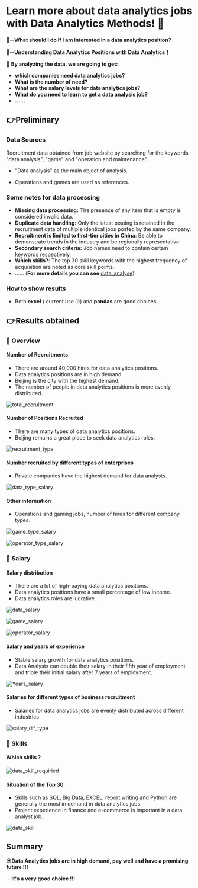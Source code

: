 # Learn more about **data analytics jobs** with **Data Analytics Methods**!  🥰

🤔--**What should I do if I am interested in a data analytics position?** 

🧐--**Understanding Data Analytics Positions with Data Analytics！**



🧠 **By analyzing the data, we are going to get:** 

- **which companies need data analytics jobs?** 
- **What is the number of need?**
-  **What are the salary levels for data analytics jobs?** 
- **What do you need to learn to get a data analysis job?**
- **......**



## 👉Preliminary

### Data Sources

Recruitment data obtained from job website by searching for the keywords "data analysis", "game" and "operation and maintenance".

- "Data analysis" as the main object of analysis.

- Operations and games are used as references.

### Some notes for data processing

- **Missing data processing:** The presence of any item that is empty is considered invalid data.
- **Duplicate data handling:** Only the latest posting is retained in the recruitment data of multiple identical jobs posted by the same company.
- **Recruitment is limited to first-tier cities in China**: Be able to demonstrate trends in the industry and be regionally representative.
- **Secondary search criteria:** Job names need to contain certain keywords respectively.
- **Which skills?**: The top 30 skill keywords with the highest frequency of acquisition are noted as core skill points.
- ...... (**For more details you can see** [data_analyse](./main_data_analyse.sql))

### How to show results

- Both **excel** ( current use ☑) and **pandas** are good choices.



## 👉Results obtained

### 🤨 Overview

#### Number of Recruitments

- There are around 40,000 hires for data analytics positions.
- Data analytics positions are in high demand.
- Beijing is the city with the highest demand.
- The number of people in data analytics positions is more evenly distributed.

![total_recruitment](/asset/total_recruitment.jpg)



#### Number of Positions Recruited

- There are many types of data analytics positions.
- Beijing remains a great place to seek data analytics roles.

![recruitment_type](./asset/recruitment_type.jpg)



#### Number recruited by different types of enterprises

- Private companies have the highest demand for data analysts.

![data_type_salary](./asset/data_type_salary.jpg)



#### Other information

- Operations and gaming jobs, number of hires for different company types.

![game_type_salary](./asset/game_type_salary.jpg)

![operator_type_salary](./asset/operator_type_salary.jpg)



### 🤑 Salary

#### Salary distribution

- There are a lot of high-paying data analytics positions.
- Data analytics positions have a small percentage of low income.
- Data analytics roles are lucrative.

![data_salary](./asset/data_salary.jpg)

![game_salary](./asset/game_salary.jpg)

![operator_salary](./asset/operator_salary.jpg)



#### Salary and years of experience

- Stable salary growth for data analytics positions.
- Data Analysts can double their salary in their fifth year of employment and triple their initial salary after 7 years of employment.

![Years_salary](./asset/Years_salary.jpg)



#### Salaries for different types of business recruitment

- Salaries for data analytics jobs are evenly distributed across different industries

![salary_dif_type](./asset/salary_dif_type.jpg)



### 💫 Skills

#### Which skills ?

![data_skill_requiried](./asset/data_skill_requiried.jpg)



#### Situation of the Top 30

- Skills such as SQL, Big Data, EXCEL, report writing and Python are generally the most in demand in data analytics jobs.
- Project experience in finance and e-commerce is important in a data analyst job.

![data_skill](./asset/data_skill.jpg)



## Summary

😎**Data Analytics jobs are in high demand, pay well and have a promising future !!!**

​    - **It's a very good choice !!!**

